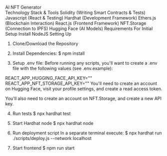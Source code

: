AI NFT Generator<br>
Technology Stack & Tools
Solidity (Writing Smart Contracts & Tests)
Javascript (React & Testing)
Hardhat (Development Framework)
Ethers.js (Blockchain Interaction)
React.js (Frontend Framework)
NFT.Storage (Connection to IPFS)
Hugging Face (AI Models)
Requirements For Initial Setup
Install NodeJS
Setting Up
1. Clone/Download the Repository
2. Install Dependencies:
$ npm install

3. Setup .env file:
Before running any scripts, you'll want to create a .env file with the following values (see .env.example):

REACT_APP_HUGGING_FACE_API_KEY=""
REACT_APP_NFT_STORAGE_API_KEY=""
You'll need to create an account on Hugging Face, visit your profile settings, and create a read access token.

You'll also need to create an account on NFT.Storage, and create a new API key.

4. Run tests
$ npx hardhat test

5. Start Hardhat node
$ npx hardhat node

6. Run deployment script
In a separate terminal execute: $ npx hardhat run ./scripts/deploy.js --network localhost

7. Start frontend
$ npm run start

